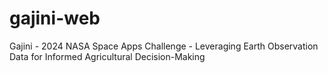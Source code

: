 # gajini-web
Gajini - 2024 NASA Space Apps Challenge - Leveraging Earth Observation Data for Informed Agricultural Decision-Making 
